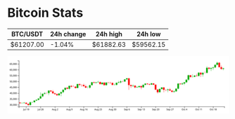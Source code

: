 # Bitcoin Stats

BTC/USDT|24h change|24h high|24h low|
|---|---|---|---|
|$61207.00|-1.04%|$61882.63|$59562.15|

<img src="./chart.svg">
